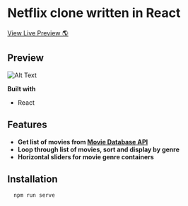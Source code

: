 # Netflix clone written in React

[View Live Preview 🌎](https://netflix-clone-react-three.vercel.app/)

## Preview

![Alt Text](https://github.com/johnnyperdomo/netflix-clone-react/blob/main/src/assets/netflix-preview.gif)

**Built with**
- React 

## Features
- **Get list of movies from [Movie Database API](https://developers.themoviedb.org/4/getting-started/)**
- **Loop through list of movies, sort and display by genre**
- **Horizontal sliders for movie genre containers**

## Installation
```
  npm run serve
  ```
